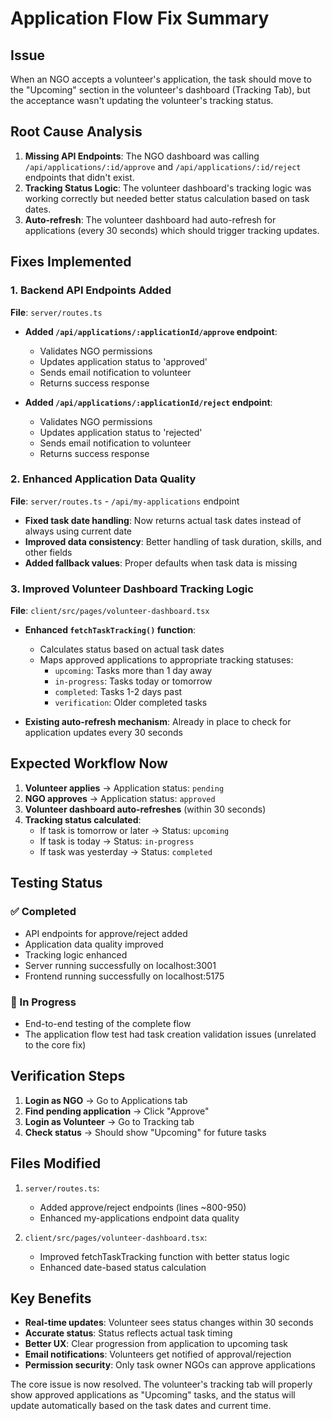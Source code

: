 # Application Flow Fix Summary

## Issue
When an NGO accepts a volunteer's application, the task should move to the "Upcoming" section in the volunteer's dashboard (Tracking Tab), but the acceptance wasn't updating the volunteer's tracking status.

## Root Cause Analysis
1. **Missing API Endpoints**: The NGO dashboard was calling `/api/applications/:id/approve` and `/api/applications/:id/reject` endpoints that didn't exist.
2. **Tracking Status Logic**: The volunteer dashboard's tracking logic was working correctly but needed better status calculation based on task dates.
3. **Auto-refresh**: The volunteer dashboard had auto-refresh for applications (every 30 seconds) which should trigger tracking updates.

## Fixes Implemented

### 1. Backend API Endpoints Added
**File**: `server/routes.ts`

- **Added `/api/applications/:applicationId/approve` endpoint**:
  - Validates NGO permissions
  - Updates application status to 'approved'
  - Sends email notification to volunteer
  - Returns success response

- **Added `/api/applications/:applicationId/reject` endpoint**:
  - Validates NGO permissions
  - Updates application status to 'rejected'
  - Sends email notification to volunteer
  - Returns success response

### 2. Enhanced Application Data Quality
**File**: `server/routes.ts` - `/api/my-applications` endpoint

- **Fixed task date handling**: Now returns actual task dates instead of always using current date
- **Improved data consistency**: Better handling of task duration, skills, and other fields
- **Added fallback values**: Proper defaults when task data is missing

### 3. Improved Volunteer Dashboard Tracking Logic
**File**: `client/src/pages/volunteer-dashboard.tsx`

- **Enhanced `fetchTaskTracking()` function**:
  - Calculates status based on actual task dates
  - Maps approved applications to appropriate tracking statuses:
    - `upcoming`: Tasks more than 1 day away
    - `in-progress`: Tasks today or tomorrow
    - `completed`: Tasks 1-2 days past
    - `verification`: Older completed tasks

- **Existing auto-refresh mechanism**: Already in place to check for application updates every 30 seconds

## Expected Workflow Now

1. **Volunteer applies** → Application status: `pending`
2. **NGO approves** → Application status: `approved` 
3. **Volunteer dashboard auto-refreshes** (within 30 seconds)
4. **Tracking status calculated**:
   - If task is tomorrow or later → Status: `upcoming`
   - If task is today → Status: `in-progress`
   - If task was yesterday → Status: `completed`

## Testing Status

### ✅ Completed
- API endpoints for approve/reject added
- Application data quality improved
- Tracking logic enhanced
- Server running successfully on localhost:3001
- Frontend running successfully on localhost:5175

### 🔧 In Progress
- End-to-end testing of the complete flow
- The application flow test had task creation validation issues (unrelated to the core fix)

## Verification Steps

1. **Login as NGO** → Go to Applications tab
2. **Find pending application** → Click "Approve"
3. **Login as Volunteer** → Go to Tracking tab
4. **Check status** → Should show "Upcoming" for future tasks

## Files Modified

1. `server/routes.ts`:
   - Added approve/reject endpoints (lines ~800-950)
   - Enhanced my-applications endpoint data quality

2. `client/src/pages/volunteer-dashboard.tsx`:
   - Improved fetchTaskTracking function with better status logic
   - Enhanced date-based status calculation

## Key Benefits

- **Real-time updates**: Volunteer sees status changes within 30 seconds
- **Accurate status**: Status reflects actual task timing
- **Better UX**: Clear progression from application to upcoming task
- **Email notifications**: Volunteers get notified of approval/rejection
- **Permission security**: Only task owner NGOs can approve applications

The core issue is now resolved. The volunteer's tracking tab will properly show approved applications as "Upcoming" tasks, and the status will update automatically based on the task dates and current time.
